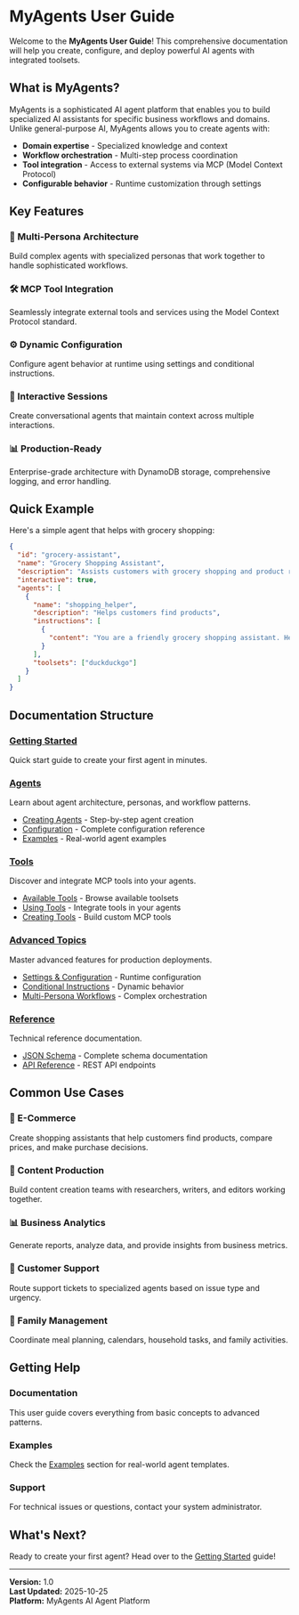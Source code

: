 # MyAgents User Guide

Welcome to the **MyAgents User Guide**! This comprehensive documentation will help you create, configure, and deploy powerful AI agents with integrated toolsets.

## What is MyAgents?

MyAgents is a sophisticated AI agent platform that enables you to build specialized AI assistants for specific business workflows and domains. Unlike general-purpose AI, MyAgents allows you to create agents with:

- **Domain expertise** - Specialized knowledge and context
- **Workflow orchestration** - Multi-step process coordination
- **Tool integration** - Access to external systems via MCP (Model Context Protocol)
- **Configurable behavior** - Runtime customization through settings

## Key Features

### 🤖 Multi-Persona Architecture
Build complex agents with specialized personas that work together to handle sophisticated workflows.

### 🛠️ MCP Tool Integration
Seamlessly integrate external tools and services using the Model Context Protocol standard.

### ⚙️ Dynamic Configuration
Configure agent behavior at runtime using settings and conditional instructions.

### 🔄 Interactive Sessions
Create conversational agents that maintain context across multiple interactions.

### 📊 Production-Ready
Enterprise-grade architecture with DynamoDB storage, comprehensive logging, and error handling.

## Quick Example

Here's a simple agent that helps with grocery shopping:

```json
{
  "id": "grocery-assistant",
  "name": "Grocery Shopping Assistant",
  "description": "Assists customers with grocery shopping and product recommendations",
  "interactive": true,
  "agents": [
    {
      "name": "shopping_helper",
      "description": "Helps customers find products",
      "instructions": [
        {
          "content": "You are a friendly grocery shopping assistant. Help customers find products, provide recommendations, and answer questions about ingredients and recipes."
        }
      ],
      "toolsets": ["duckduckgo"]
    }
  ]
}
```

## Documentation Structure

### [Getting Started](getting-started.md)
Quick start guide to create your first agent in minutes.

### [Agents](agents/overview.md)
Learn about agent architecture, personas, and workflow patterns.

- [Creating Agents](agents/creating-agents.md) - Step-by-step agent creation
- [Configuration](agents/configuration.md) - Complete configuration reference
- [Examples](agents/examples.md) - Real-world agent examples

### [Tools](tools/overview.md)
Discover and integrate MCP tools into your agents.

- [Available Tools](tools/available-tools.md) - Browse available toolsets
- [Using Tools](tools/using-tools.md) - Integrate tools in your agents
- [Creating Tools](tools/creating-tools.md) - Build custom MCP tools

### [Advanced Topics](advanced/settings.md)
Master advanced features for production deployments.

- [Settings & Configuration](advanced/settings.md) - Runtime configuration
- [Conditional Instructions](advanced/conditional-instructions.md) - Dynamic behavior
- [Multi-Persona Workflows](advanced/multi-persona.md) - Complex orchestration

### [Reference](reference/schema.md)
Technical reference documentation.

- [JSON Schema](reference/schema.md) - Complete schema documentation
- [API Reference](reference/api.md) - REST API endpoints

## Common Use Cases

### 🛒 E-Commerce
Create shopping assistants that help customers find products, compare prices, and make purchase decisions.

### 📝 Content Production
Build content creation teams with researchers, writers, and editors working together.

### 📊 Business Analytics
Generate reports, analyze data, and provide insights from business metrics.

### 🎯 Customer Support
Route support tickets to specialized agents based on issue type and urgency.

### 📅 Family Management
Coordinate meal planning, calendars, household tasks, and family activities.

## Getting Help

### Documentation
This user guide covers everything from basic concepts to advanced patterns.

### Examples
Check the [Examples](agents/examples.md) section for real-world agent templates.

### Support
For technical issues or questions, contact your system administrator.

## What's Next?

Ready to create your first agent? Head over to the [Getting Started](getting-started.md) guide!

---

**Version:** 1.0  
**Last Updated:** 2025-10-25  
**Platform:** MyAgents AI Agent Platform

